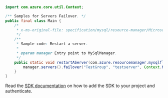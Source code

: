 ```java
import com.azure.core.util.Context;

/** Samples for Servers Failover. */
public final class Main {
    /*
     * x-ms-original-file: specification/mysql/resource-manager/Microsoft.DBforMySQL/stable/2021-05-01/examples/ServerFailover.json
     */
    /**
     * Sample code: Restart a server.
     *
     * @param manager Entry point to MySqlManager.
     */
    public static void restartAServer(com.azure.resourcemanager.mysqlflexibleserver.MySqlManager manager) {
        manager.servers().failover("TestGroup", "testserver", Context.NONE);
    }
}
```

Read the [SDK documentation](https://github.com/Azure/azure-sdk-for-java/blob/azure-resourcemanager-mysqlflexibleserver_1.0.0-beta.2/sdk/mysqlflexibleserver/azure-resourcemanager-mysqlflexibleserver/README.md) on how to add the SDK to your project and authenticate.
